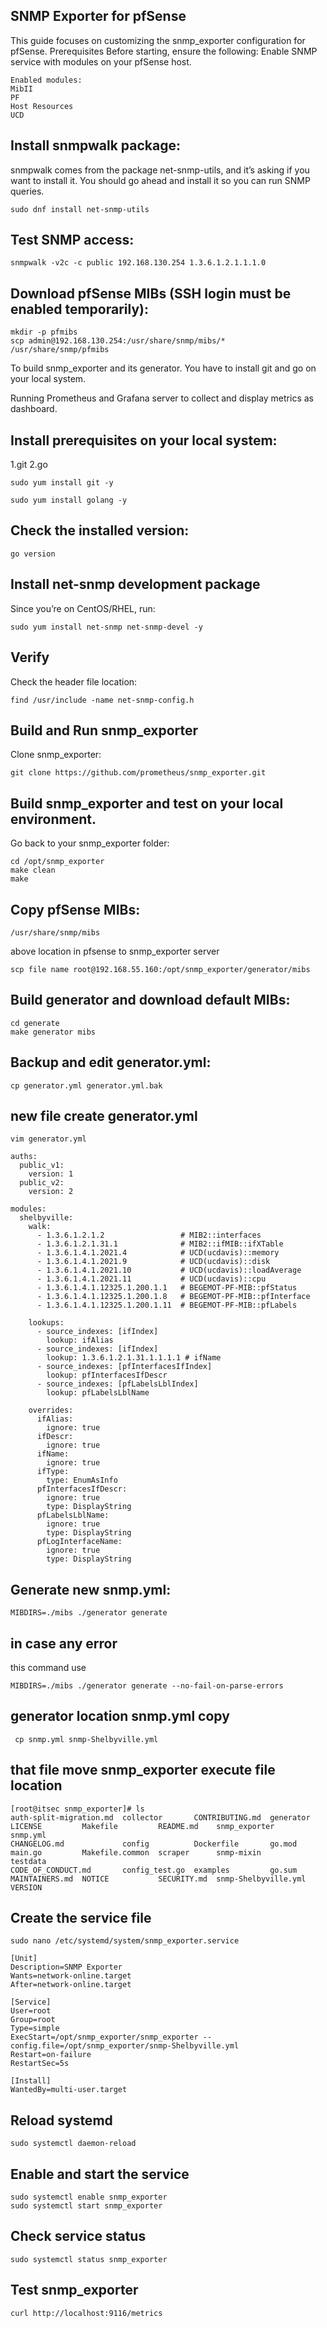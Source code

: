 ## SNMP Exporter for pfSense

This guide focuses on customizing the snmp_exporter configuration for pfSense.
Prerequisites
Before starting, ensure the following:
Enable SNMP service with modules on your pfSense host.
```
Enabled modules:
MibII
PF
Host Resources
UCD
```
## Install snmpwalk package:

snmpwalk comes from the package net-snmp-utils, and it’s asking if you want to install it. You should go ahead and install it so you can run SNMP queries.
```
sudo dnf install net-snmp-utils
```
## Test SNMP access:

```
snmpwalk -v2c -c public 192.168.130.254 1.3.6.1.2.1.1.1.0
```
## Download pfSense MIBs (SSH login must be enabled temporarily):
```
mkdir -p pfmibs
scp admin@192.168.130.254:/usr/share/snmp/mibs/* /usr/share/snmp/pfmibs
```
To build snmp_exporter and its generator. You have to install git and go on your local system.

Running Prometheus and Grafana server to collect and display metrics as dashboard.
## Install prerequisites on your local system:

1.git
2.go
```
sudo yum install git -y
```
```
sudo yum install golang -y
```
## Check the installed version:
```
go version
```
## Install net-snmp development package
Since you’re on CentOS/RHEL, run:
```
sudo yum install net-snmp net-snmp-devel -y
```
## Verify
Check the header file location:
```
find /usr/include -name net-snmp-config.h
```

## Build and Run snmp_exporter
Clone snmp_exporter:
```
git clone https://github.com/prometheus/snmp_exporter.git
```
## Build snmp_exporter and test on your local environment.
Go back to your snmp_exporter folder:
```
cd /opt/snmp_exporter
make clean
make
```
## Copy pfSense MIBs:
```
/usr/share/snmp/mibs
```
above location in pfsense to snmp_exporter server
```
scp file name root@192.168.55.160:/opt/snmp_exporter/generator/mibs
```
## Build generator and download default MIBs:
```
cd generate
make generator mibs
```
## Backup and edit generator.yml:
```
cp generator.yml generator.yml.bak
```
## new file create generator.yml
```
vim generator.yml
```
```
auths:
  public_v1:
    version: 1
  public_v2:
    version: 2

modules:
  shelbyville:
    walk:
      - 1.3.6.1.2.1.2                 # MIB2::interfaces
      - 1.3.6.1.2.1.31.1              # MIB2::ifMIB::ifXTable
      - 1.3.6.1.4.1.2021.4            # UCD(ucdavis)::memory
      - 1.3.6.1.4.1.2021.9            # UCD(ucdavis)::disk
      - 1.3.6.1.4.1.2021.10           # UCD(ucdavis)::loadAverage
      - 1.3.6.1.4.1.2021.11           # UCD(ucdavis)::cpu
      - 1.3.6.1.4.1.12325.1.200.1.1   # BEGEMOT-PF-MIB::pfStatus
      - 1.3.6.1.4.1.12325.1.200.1.8   # BEGEMOT-PF-MIB::pfInterface
      - 1.3.6.1.4.1.12325.1.200.1.11  # BEGEMOT-PF-MIB::pfLabels

    lookups:
      - source_indexes: [ifIndex]
        lookup: ifAlias
      - source_indexes: [ifIndex]
        lookup: 1.3.6.1.2.1.31.1.1.1.1 # ifName
      - source_indexes: [pfInterfacesIfIndex]
        lookup: pfInterfacesIfDescr
      - source_indexes: [pfLabelsLblIndex]
        lookup: pfLabelsLblName

    overrides:
      ifAlias:
        ignore: true
      ifDescr:
        ignore: true
      ifName:
        ignore: true
      ifType:
        type: EnumAsInfo
      pfInterfacesIfDescr:
        ignore: true
        type: DisplayString
      pfLabelsLblName:
        ignore: true
        type: DisplayString
      pfLogInterfaceName:
        ignore: true
        type: DisplayString
```
## Generate new snmp.yml:
```
MIBDIRS=./mibs ./generator generate
```
## in case any error
this command use
```
MIBDIRS=./mibs ./generator generate --no-fail-on-parse-errors
```
## generator location snmp.yml copy
```
 cp snmp.yml snmp-Shelbyville.yml
```
## that file move snmp_exporter execute file location
```
[root@itsec snmp_exporter]# ls
auth-split-migration.md  collector       CONTRIBUTING.md  generator  LICENSE         Makefile         README.md    snmp_exporter         snmp.yml
CHANGELOG.md             config          Dockerfile       go.mod     main.go         Makefile.common  scraper      snmp-mixin            testdata
CODE_OF_CONDUCT.md       config_test.go  examples         go.sum     MAINTAINERS.md  NOTICE           SECURITY.md  snmp-Shelbyville.yml  VERSION
```
## Create the service file
```
sudo nano /etc/systemd/system/snmp_exporter.service
```
```
[Unit]
Description=SNMP Exporter
Wants=network-online.target
After=network-online.target

[Service]
User=root
Group=root
Type=simple
ExecStart=/opt/snmp_exporter/snmp_exporter --config.file=/opt/snmp_exporter/snmp-Shelbyville.yml
Restart=on-failure
RestartSec=5s

[Install]
WantedBy=multi-user.target
```
## Reload systemd
```
sudo systemctl daemon-reload
```
## Enable and start the service
```
sudo systemctl enable snmp_exporter
sudo systemctl start snmp_exporter
```
## Check service status
```
sudo systemctl status snmp_exporter
```
## Test snmp_exporter
```
curl http://localhost:9116/metrics
```


